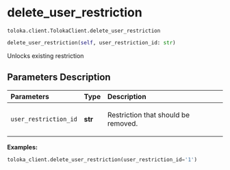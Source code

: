 # delete_user_restriction
`toloka.client.TolokaClient.delete_user_restriction`

```python
delete_user_restriction(self, user_restriction_id: str)
```

Unlocks existing restriction

## Parameters Description

| Parameters | Type | Description |
| :----------| :----| :-----------|
`user_restriction_id`|**str**|<p>Restriction that should be removed.</p>

**Examples:**

```python
toloka_client.delete_user_restriction(user_restriction_id='1')
```
